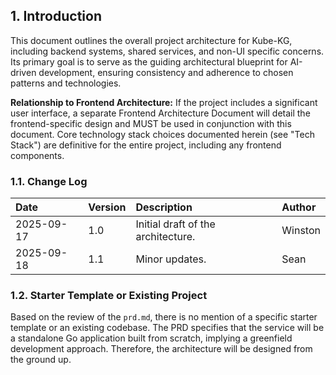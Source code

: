 ## 1. Introduction

This document outlines the overall project architecture for Kube-KG, including backend systems, shared services, and non-UI specific concerns. Its primary goal is to serve as the guiding architectural blueprint for AI-driven development, ensuring consistency and adherence to chosen patterns and technologies.

**Relationship to Frontend Architecture:**
If the project includes a significant user interface, a separate Frontend Architecture Document will detail the frontend-specific design and MUST be used in conjunction with this document. Core technology stack choices documented herein (see "Tech Stack") are definitive for the entire project, including any frontend components.

### 1.1. Change Log

| Date       | Version | Description                        | Author  |
|:-----------|:--------|:-----------------------------------|:--------|
| 2025-09-17 | 1.0     | Initial draft of the architecture. | Winston |
| 2025-09-18 | 1.1     | Minor updates.                     | Sean    |

### 1.2. Starter Template or Existing Project
Based on the review of the `prd.md`, there is no mention of a specific starter template or an existing codebase. The PRD specifies that the service will be a standalone Go application built from scratch, implying a greenfield development approach. Therefore, the architecture will be designed from the ground up.

